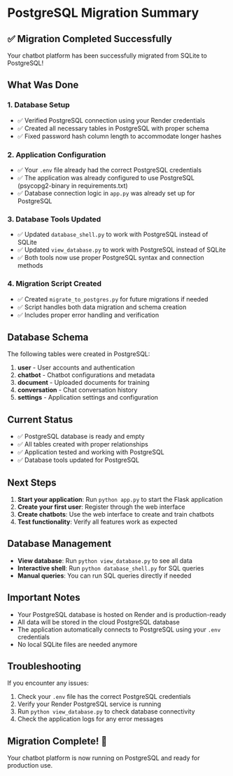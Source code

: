 # PostgreSQL Migration Summary

## ✅ Migration Completed Successfully

Your chatbot platform has been successfully migrated from SQLite to PostgreSQL!

## What Was Done

### 1. Database Setup
- ✅ Verified PostgreSQL connection using your Render credentials
- ✅ Created all necessary tables in PostgreSQL with proper schema
- ✅ Fixed password hash column length to accommodate longer hashes

### 2. Application Configuration
- ✅ Your `.env` file already had the correct PostgreSQL credentials
- ✅ The application was already configured to use PostgreSQL (psycopg2-binary in requirements.txt)
- ✅ Database connection logic in `app.py` was already set up for PostgreSQL

### 3. Database Tools Updated
- ✅ Updated `database_shell.py` to work with PostgreSQL instead of SQLite
- ✅ Updated `view_database.py` to work with PostgreSQL instead of SQLite
- ✅ Both tools now use proper PostgreSQL syntax and connection methods

### 4. Migration Script Created
- ✅ Created `migrate_to_postgres.py` for future migrations if needed
- ✅ Script handles both data migration and schema creation
- ✅ Includes proper error handling and verification

## Database Schema

The following tables were created in PostgreSQL:

1. **user** - User accounts and authentication
2. **chatbot** - Chatbot configurations and metadata
3. **document** - Uploaded documents for training
4. **conversation** - Chat conversation history
5. **settings** - Application settings and configuration

## Current Status

- ✅ PostgreSQL database is ready and empty
- ✅ All tables created with proper relationships
- ✅ Application tested and working with PostgreSQL
- ✅ Database tools updated for PostgreSQL

## Next Steps

1. **Start your application**: Run `python app.py` to start the Flask application
2. **Create your first user**: Register through the web interface
3. **Create chatbots**: Use the web interface to create and train chatbots
4. **Test functionality**: Verify all features work as expected

## Database Management

- **View database**: Run `python view_database.py` to see all data
- **Interactive shell**: Run `python database_shell.py` for SQL queries
- **Manual queries**: You can run SQL queries directly if needed

## Important Notes

- Your PostgreSQL database is hosted on Render and is production-ready
- All data will be stored in the cloud PostgreSQL database
- The application automatically connects to PostgreSQL using your `.env` credentials
- No local SQLite files are needed anymore

## Troubleshooting

If you encounter any issues:

1. Check your `.env` file has the correct PostgreSQL credentials
2. Verify your Render PostgreSQL service is running
3. Run `python view_database.py` to check database connectivity
4. Check the application logs for any error messages

## Migration Complete! 🎉

Your chatbot platform is now running on PostgreSQL and ready for production use.
